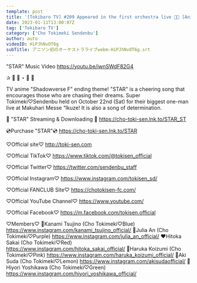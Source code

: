 ```yaml
---
template: post
title: '[Tokibaro TV] #209 Appeared in the first orchestra live 🎻🌟 [Ani-song-New Year SPECIAL-Gala Concert 2023-in Tokyo Bunka Kaikan]'
date: 2023-01-11T13:00:07Z
tag: ['Tokibaro TV']
category: ['Cho Tokimeki Sendenbu']
author: auto 
videoID: HiPJhNvOT6g
subTitle: アニソン初のオーケストラライブwebm-HiPJhNvOT6g.srt
---
```

"STAR" Music Video
https://youtu.be/iwnSWdF82G4

✰ ﾟ ･ ⋆ ｡ ﾟ


TV anime "Shadowverse F" ending theme!
"STAR" is a cheering song that encourages those who are chasing their dreams.
Super Tokimeki♡Sendenbu held on October 22nd (Sat) for their biggest one-man live at Makuhari Messe “Ikuze! It is also a song of determination.


🎵 "STAR" Streaming & Downloading 🎵
https://cho-toki-sen.lnk.to/STAR_ST


💿Purchase "STAR"💿
https://cho-toki-sen.lnk.to/STAR

♡Official site♡
http://toki-sen.com

♡Official TikTok♡
https://www.tiktok.com/@tokisen_official

♡Official Twitter♡
https://twitter.com/sendenbu_staff

♡Official Instagram♡
https://www.instagram.com/tokisen_sd/

♡Official FANCLUB Site♡
https://chotokisen-fc.com/

♡Official YouTube Channel♡
https://www.youtube.com/

♡Official Facebook♡
https://m.facebook.com/tokisen.official

♡Members♡
💙Kanami Tsujino (Cho Tokimeki♡Blue)
https://www.instagram.com/kanami_tsujino_official/
💜Julia An (Cho Tokimeki♡Purple)
https://www.instagram.com/julia_an_official/
❤️Hitoka Sakai (Cho Tokimeki♡Red)
https://www.instagram.com/hitoka_sakai_official/
💖Haruka Koizumi (Cho Tokimeki♡Pink)
https://www.instagram.com/haruka_koizumi_official/
💛Aki Suda (Cho Tokimeki♡Lemon)
https://www.instagram.com/akisudaofficial/
💚Hiyori Yoshikawa (Cho Tokimeki♡Green)
https://www.instagram.com/hiyori_yoshikawa_official/
